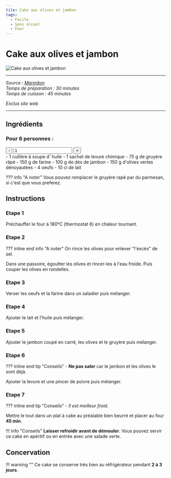 ```yaml
---
tile: Cake aux olives et jambon
tags:
  - Facile
  - Sans alcool
  - Four
---
```


# Cake aux olives et jambon

![Cake aux olives et jambon](https://s3-eu-west-1.amazonaws.com/images-ca-1-0-1-eu/recipe_photos/original/227539/Cake-olives-jambon2.jpg)

***
*Source : [Marmiton](https://www.marmiton.org/recettes/recette_cake-sale-au-jambon-et-aux-olives_18876.aspx)* <br>
*Temps de préparation : 30 minutes* <br>
*Temps de cuisson : 45 minutes*

*Exclus site web*
***

## Ingrédients

### Pour 6 personnes :

<div class="people-adjustment">
  <button class="adjust-button minus">-</button>
  <input type="number" id="num-people" value="1" min="1" data-default-quantity="6">
  <button class="adjust-button plus">+</button>
</div>

<div class="grid cards" markdown>
- <span class="ingredient" data-base-quantity="1" data-unit="">1</span> cuillère à soupe d' huile
- <span class="ingredient" data-base-quantity="1" data-unit="">1</span> sachet de levure chimique
- <span class="ingredient" data-base-quantity="75" data-unit="">75</span> g de gruyère râpé
- <span class="ingredient" data-base-quantity="150" data-unit="">150</span> g de farine
- <span class="ingredient" data-base-quantity="100" data-unit="">100</span> g de dés de jambon
- <span class="ingredient" data-base-quantity="150" data-unit="">150</span> g d'olives vertes dénoyautées
- <span class="ingredient" data-base-quantity="4" data-unit="">4</span> oeufs
- <span class="ingredient" data-base-quantity="10" data-unit="">10</span> cl de lait
</div>

??? info "A noter"
    Vous pouvez remplacer le gruyère rapé par du parmesan, si c'est que vous preferez.

## Instructions

### Etape 1 
Préchauffer le four à 180°C (thermostat 6) en chaleur tournant.

### Etape 2

??? inline end info "A noter"
    On rince les olives pour enlever "l'excès" de sel.

Dans une passoire, égoutter les olives et rincer-les à l'eau froide. Puis couper les olives en rondelles.

### Etape 3
Verser les oeufs et la farine dans un saladier puis mélanger.

### Etape 4
Ajouter le lait et l'huile puis mélanger.

### Etape 5
Ajouter le jambon coupé en carré, les olives et le gruyère puis mélanger.

### Etape 6

??? inline end tip "Conseils"
    - **Ne pas saler** car le jambon et les olives le sont déjà.

Ajouter la levure et une pincer de poivre puis mélanger.

### Etape 7

??? inline end tip "Conseils"
    - *Il est meilleur froid*.

Mettre le tout dans un plat à cake au préalable bien beurré et placer au four **45 min**.

!!! info "Conseils"
    **Laisser refroidir avant de démouler**. Vous pouvez servir ce cake en apéritif ou en entrée avec une salade verte.

## Concervation

!!! warning ""
    Ce cake se conserve très bien au réfrigérateur pendant **2 à 3 jours**.
